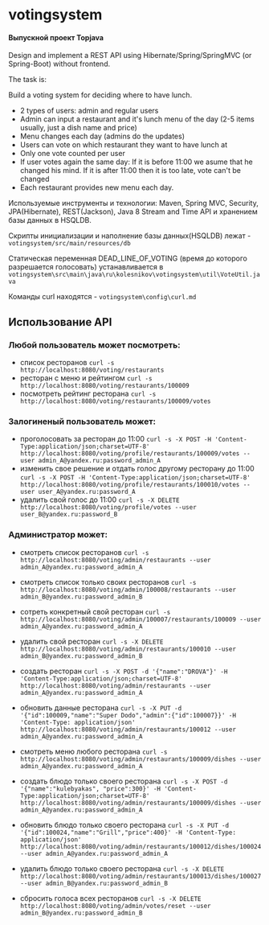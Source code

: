 # votingsystem

#### Выпускной проект Topjava
Design and implement a REST API using Hibernate/Spring/SpringMVC (or Spring-Boot) without frontend.

The task is:

Build a voting system for deciding where to have lunch.

- 2 types of users: admin and regular users
- Admin can input a restaurant and it's lunch menu of the day (2-5 items usually, just a dish name and price)
- Menu changes each day (admins do the updates)
- Users can vote on which restaurant they want to have lunch at
- Only one vote counted per user
- If user votes again the same day:
If it is before 11:00 we asume that he changed his mind.
If it is after 11:00 then it is too late, vote can't be changed
- Each restaurant provides new menu each day.


Используемые инструменты и технологии: Maven, Spring MVC, Security, JPA(Hibernate), REST(Jackson), Java 8 Stream and Time API и хранением базы данных в HSQLDB.

Скрипты инициализации и наполнение базы данных(HSQLDB) лежат -  `votingsystem/src/main/resources/db`

Статическая переменная DEAD_LINE_OF_VOTING (время до которого разрешается голосовать) устанавливается в `votingsystem\src\main\java\ru\kolesnikov\votingsystem\util\VoteUtil.java`

Команды curl находятся - `votingsystem\config\curl.md`

## Использование API

### Любой пользователь может посмотреть:
- список ресторанов `curl -s http://localhost:8080/voting/restaurants`
- ресторан с меню и рейтингом `curl -s http://localhost:8080/voting/restaurants/100009`
- посмотреть рейтинг ресторана `curl -s http://localhost:8080/voting/restaurants/100009/votes`

### Залогиненый пользователь может:
- проголосовать за ресторан до 11:00  `curl -s -X POST -H 'Content-Type:application/json;charset=UTF-8' http://localhost:8080/voting/profile/restaurants/100009/votes --user admin_A@yandex.ru:password_admin_A`
- изменить свое решение и отдать голос другому ресторану до 11:00 `curl -s -X POST -H 'Content-Type:application/json;charset=UTF-8' http://localhost:8080/voting/profile/restaurants/100010/votes --user user_A@yandex.ru:password_A`
- удалить свой голос до 11:00 `curl -s -X DELETE http://localhost:8080/voting/profile/votes --user user_B@yandex.ru:password_B`

### Администратор может:
- смотреть список ресторанов `curl -s http://localhost:8080/voting/admin/restaurants --user admin_A@yandex.ru:password_admin_A`
- смотреть список только своих ресторанов `curl -s http://localhost:8080/voting/admin/100008/restaurants --user admin_B@yandex.ru:password_admin_B`
- сотреть конкретный свой ресторан `curl -s http://localhost:8080/voting/admin/100007/restaurants/100009 --user admin_A@yandex.ru:password_admin_A`
- удалить свой ресторан `curl -s -X DELETE http://localhost:8080/voting/admin/restaurants/100010 --user admin_B@yandex.ru:password_admin_B`
- создать ресторан `curl -s -X POST -d '{"name":"DROVA"}' -H 'Content-Type:application/json;charset=UTF-8' http://localhost:8080/voting/admin/restaurants --user admin_A@yandex.ru:password_admin_A`
- обновить данные ресторана `curl -s -X PUT -d '{"id":100009,"name":"Super Dodo","admin":{"id":100007}}' -H 'Content-Type: application/json' http://localhost:8080/voting/admin/restaurants/100012 --user admin_A@yandex.ru:password_admin_A`

- смотреть меню любого ресторана `curl -s http://localhost:8080/voting/admin/restaurants/100009/dishes --user admin_A@yandex.ru:password_admin_A`
- создать блюдо только своего ресторана `curl -s -X POST -d '{"name":"kulebyakas", "price":300}' -H 'Content-Type:application/json;charset=UTF-8' http://localhost:8080/voting/admin/restaurants/100009/dishes --user admin_A@yandex.ru:password_admin_A`
- обновить блюдо только своего ресторана `curl -s -X PUT -d '{"id":100024,"name":"Grill","price":400}' -H 'Content-Type: application/json' http://localhost:8080/voting/admin/restaurants/100012/dishes/100024 --user admin_A@yandex.ru:password_admin_A`
- удалить блюдо только своего ресторана `curl -s -X DELETE http://localhost:8080/voting/admin/restaurants/100013/dishes/100027 --user admin_B@yandex.ru:password_admin_B`

- сбросить голоса всех ресторанов `curl -s -X DELETE http://localhost:8080/voting/admin/votes/reset --user admin_B@yandex.ru:password_admin_B`

